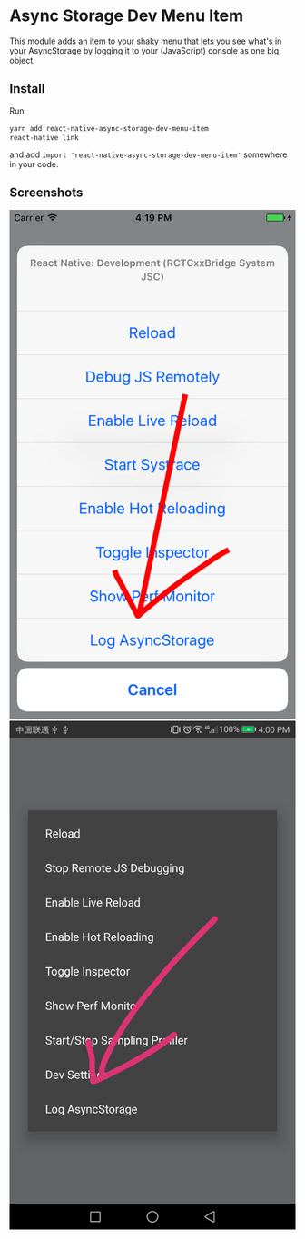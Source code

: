 # Async Storage Dev Menu Item

This module adds an item to your shaky menu that lets you see what's in your
AsyncStorage by logging it to your (JavaScript) console as one big object.

## Install

Run

```
yarn add react-native-async-storage-dev-menu-item
react-native link
```

and add `import 'react-native-async-storage-dev-menu-item'` somewhere in your
code.

## Screenshots

![react-native-async-storage-dev-menu-item ios](https://github.com/jsoendermann/react-native-async-storage-dev-menu-item/raw/master/screenshots/ios.png)
![react-native-async-storage-dev-menu-item android](https://github.com/jsoendermann/react-native-async-storage-dev-menu-item/raw/master/screenshots/android.png)
